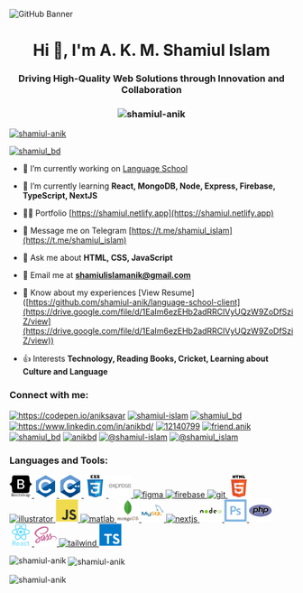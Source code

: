 ![GitHub Banner](https://i.ibb.co/WGkypQg/github-banner.png)

<h1 align="center">Hi 👋, I'm A. K. M. Shamiul Islam</h1>

<h3 align="center">Driving High-Quality Web Solutions through Innovation and Collaboration</h3>


<h3 align="center"> <img src="https://komarev.com/ghpvc/?username=shamiul-anik&label=Profile%20views&color=0e75b6&style=flat" alt="shamiul-anik" /> </h3>

<p align="left"> <a href="https://github.com/ryo-ma/github-profile-trophy"><img src="https://github-profile-trophy.vercel.app/?username=shamiul-anik" alt="shamiul-anik" /></a> </p>

<p align="left"> <a href="https://twitter.com/shamiul_bd" target="blank"><img src="https://img.shields.io/twitter/follow/shamiul_bd?logo=twitter&style=for-the-badge" alt="shamiul_bd" /></a> </p>

- 🔭 I’m currently working on [Language School](https://github.com/shamiul-anik/language-school-client)

- 🌱 I’m currently learning **React, MongoDB, Node, Express, Firebase, TypeScript, NextJS**

- 👨‍💻 Portfolio [https://shamiul.netlify.app](https://shamiul.netlify.app)

- 📝 Message me on Telegram [https://t.me/shamiul_islam](https://t.me/shamiul_islam)

- 💬 Ask me about **HTML, CSS, JavaScript**

- 📩 Email me at **shamiulislamanik@gmail.com**

- 📄 Know about my experiences [View Resume]([https://github.com/shamiul-anik/language-school-client](https://drive.google.com/file/d/1EaIm6ezEHb2adRRClVyUQzW9ZoDfSziZ/view](https://drive.google.com/file/d/1EaIm6ezEHb2adRRClVyUQzW9ZoDfSziZ/view))

- 👍 Interests **Technology, Reading Books, Cricket, Learning about Culture and Language**

<!-- ### Blogs posts -->
<!-- BLOG-POST-LIST:START -->
<!-- BLOG-POST-LIST:END -->


<h3 align="left">Connect with me:</h3>
<p align="left">
<a href="https://codepen.io/https://codepen.io/aniksavar" target="blank"><img align="center" src="https://raw.githubusercontent.com/rahuldkjain/github-profile-readme-generator/master/src/images/icons/Social/codepen.svg" alt="https://codepen.io/aniksavar" height="30" width="40" /></a>
<a href="https://dev.to/shamiul-islam" target="blank"><img align="center" src="https://raw.githubusercontent.com/rahuldkjain/github-profile-readme-generator/master/src/images/icons/Social/devto.svg" alt="shamiul-islam" height="30" width="40" /></a>
<a href="https://twitter.com/shamiul_bd" target="blank"><img align="center" src="https://raw.githubusercontent.com/rahuldkjain/github-profile-readme-generator/master/src/images/icons/Social/twitter.svg" alt="shamiul_bd" height="30" width="40" /></a>
<a href="https://linkedin.com/in/https://www.linkedin.com/in/anikbd/" target="blank"><img align="center" src="https://raw.githubusercontent.com/rahuldkjain/github-profile-readme-generator/master/src/images/icons/Social/linked-in-alt.svg" alt="https://www.linkedin.com/in/anikbd/" height="30" width="40" /></a>
<a href="https://stackoverflow.com/users/12140799" target="blank"><img align="center" src="https://raw.githubusercontent.com/rahuldkjain/github-profile-readme-generator/master/src/images/icons/Social/stack-overflow.svg" alt="12140799" height="30" width="40" /></a>
<a href="https://fb.com/friend.anik" target="blank"><img align="center" src="https://raw.githubusercontent.com/rahuldkjain/github-profile-readme-generator/master/src/images/icons/Social/facebook.svg" alt="friend.anik" height="30" width="40" /></a>
<a href="https://instagram.com/shamiul_bd" target="blank"><img align="center" src="https://raw.githubusercontent.com/rahuldkjain/github-profile-readme-generator/master/src/images/icons/Social/instagram.svg" alt="shamiul_bd" height="30" width="40" /></a>
<a href="https://www.behance.net/anikbd" target="blank"><img align="center" src="https://raw.githubusercontent.com/rahuldkjain/github-profile-readme-generator/master/src/images/icons/Social/behance.svg" alt="anikbd" height="30" width="40" /></a>
<a href="https://medium.com/@shamiul-islam" target="blank"><img align="center" src="https://raw.githubusercontent.com/rahuldkjain/github-profile-readme-generator/master/src/images/icons/Social/medium.svg" alt="@shamiul-islam" height="30" width="40" /></a>
<a href="https://www.youtube.com/c/@shamiul_islam" target="blank"><img align="center" src="https://raw.githubusercontent.com/rahuldkjain/github-profile-readme-generator/master/src/images/icons/Social/youtube.svg" alt="@shamiul_islam" height="30" width="40" /></a>
</p>


<h3 align="left">Languages and Tools:</h3>
<p align="left"> <a href="https://getbootstrap.com" target="_blank" rel="noreferrer"> <img src="https://raw.githubusercontent.com/devicons/devicon/master/icons/bootstrap/bootstrap-plain-wordmark.svg" alt="bootstrap" width="40" height="40"/> </a> <a href="https://www.cprogramming.com/" target="_blank" rel="noreferrer"> <img src="https://raw.githubusercontent.com/devicons/devicon/master/icons/c/c-original.svg" alt="c" width="40" height="40"/> </a> <a href="https://www.w3schools.com/cpp/" target="_blank" rel="noreferrer"> <img src="https://raw.githubusercontent.com/devicons/devicon/master/icons/cplusplus/cplusplus-original.svg" alt="cplusplus" width="40" height="40"/> </a> <a href="https://www.w3schools.com/css/" target="_blank" rel="noreferrer"> <img src="https://raw.githubusercontent.com/devicons/devicon/master/icons/css3/css3-original-wordmark.svg" alt="css3" width="40" height="40"/> </a> <a href="https://expressjs.com" target="_blank" rel="noreferrer"> <img src="https://raw.githubusercontent.com/devicons/devicon/master/icons/express/express-original-wordmark.svg" alt="express" width="40" height="40"/> </a> <a href="https://www.figma.com/" target="_blank" rel="noreferrer"> <img src="https://www.vectorlogo.zone/logos/figma/figma-icon.svg" alt="figma" width="40" height="40"/> </a> <a href="https://firebase.google.com/" target="_blank" rel="noreferrer"> <img src="https://www.vectorlogo.zone/logos/firebase/firebase-icon.svg" alt="firebase" width="40" height="40"/> </a> <a href="https://git-scm.com/" target="_blank" rel="noreferrer"> <img src="https://www.vectorlogo.zone/logos/git-scm/git-scm-icon.svg" alt="git" width="40" height="40"/> </a> <a href="https://www.w3.org/html/" target="_blank" rel="noreferrer"> <img src="https://raw.githubusercontent.com/devicons/devicon/master/icons/html5/html5-original-wordmark.svg" alt="html5" width="40" height="40"/> </a> <a href="https://www.adobe.com/in/products/illustrator.html" target="_blank" rel="noreferrer"> <img src="https://www.vectorlogo.zone/logos/adobe_illustrator/adobe_illustrator-icon.svg" alt="illustrator" width="40" height="40"/> </a> <a href="https://developer.mozilla.org/en-US/docs/Web/JavaScript" target="_blank" rel="noreferrer"> <img src="https://raw.githubusercontent.com/devicons/devicon/master/icons/javascript/javascript-original.svg" alt="javascript" width="40" height="40"/> </a> <a href="https://www.mathworks.com/" target="_blank" rel="noreferrer"> <img src="https://upload.wikimedia.org/wikipedia/commons/2/21/Matlab_Logo.png" alt="matlab" width="40" height="40"/> </a> <a href="https://www.mongodb.com/" target="_blank" rel="noreferrer"> <img src="https://raw.githubusercontent.com/devicons/devicon/master/icons/mongodb/mongodb-original-wordmark.svg" alt="mongodb" width="40" height="40"/> </a> <a href="https://www.mysql.com/" target="_blank" rel="noreferrer"> <img src="https://raw.githubusercontent.com/devicons/devicon/master/icons/mysql/mysql-original-wordmark.svg" alt="mysql" width="40" height="40"/> </a> <a href="https://nextjs.org/" target="_blank" rel="noreferrer"> <img src="https://cdn.worldvectorlogo.com/logos/nextjs-2.svg" alt="nextjs" width="40" height="40"/> </a> <a href="https://nodejs.org" target="_blank" rel="noreferrer"> <img src="https://raw.githubusercontent.com/devicons/devicon/master/icons/nodejs/nodejs-original-wordmark.svg" alt="nodejs" width="40" height="40"/> </a> <a href="https://www.photoshop.com/en" target="_blank" rel="noreferrer"> <img src="https://raw.githubusercontent.com/devicons/devicon/master/icons/photoshop/photoshop-line.svg" alt="photoshop" width="40" height="40"/> </a> <a href="https://www.php.net" target="_blank" rel="noreferrer"> <img src="https://raw.githubusercontent.com/devicons/devicon/master/icons/php/php-original.svg" alt="php" width="40" height="40"/> </a> <a href="https://reactjs.org/" target="_blank" rel="noreferrer"> <img src="https://raw.githubusercontent.com/devicons/devicon/master/icons/react/react-original-wordmark.svg" alt="react" width="40" height="40"/> </a> <a href="https://sass-lang.com" target="_blank" rel="noreferrer"> <img src="https://raw.githubusercontent.com/devicons/devicon/master/icons/sass/sass-original.svg" alt="sass" width="40" height="40"/> </a> <a href="https://tailwindcss.com/" target="_blank" rel="noreferrer"> <img src="https://www.vectorlogo.zone/logos/tailwindcss/tailwindcss-icon.svg" alt="tailwind" width="40" height="40"/> </a> <a href="https://www.typescriptlang.org/" target="_blank" rel="noreferrer"> <img src="https://raw.githubusercontent.com/devicons/devicon/master/icons/typescript/typescript-original.svg" alt="typescript" width="40" height="40"/> </a> </p>

<p><img align="left" src="https://github-readme-stats.vercel.app/api/top-langs?username=shamiul-anik&show_icons=true&locale=en&layout=compact" alt="shamiul-anik" /></p>

<p>&nbsp;<img align="center" src="https://github-readme-stats.vercel.app/api?username=shamiul-anik&show_icons=true&locale=en" alt="shamiul-anik" /></p>

<p><img align="center" src="https://github-readme-streak-stats.herokuapp.com/?user=shamiul-anik&" alt="shamiul-anik" /></p>
